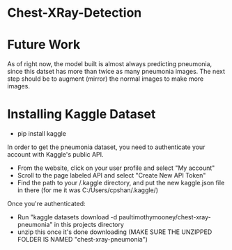 # Chest-XRay-Detection

# Future Work

 As of right now, the model built is almost always predicting pneumonia, since this datset has more than twice as many
 pneumonia images. The next step should be to augment (mirror) the normal images to make more images.

# Installing Kaggle Dataset

 - pip install kaggle

In order to get the pneumonia dataset, you need to authenticate your account with Kaggle's public API.
 - From the website, click on your user profile and select "My account"
 - Scroll to the page labeled API and select "Create New API Token"
 - Find the path to your /.kaggle directory, and put the new kaggle.json file in there
    (for me it was C:/Users/cpshan/.kaggle/)

Once you're authenticated:
 - Run "kaggle datasets download -d paultimothymooney/chest-xray-pneumonia" in this projects directory
 - unzip this once it's done downloading (MAKE SURE THE UNZIPPED FOLDER IS NAMED "chest-xray-pneumonia")
